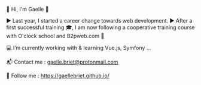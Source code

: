 🌱 Hi, I'm Gaelle 🌷

▶ Last year, I started a career change towards web development.
▶ After a first successful training 🎓, I am now following a cooperative training course with O'clock school and B2pweb.com 🚚

💻 I’m currently working with & learning Vue.js, Symfony ...

📬 Contact me :
gaelle.briet@protonmail.com

📌 Follow me :
https://gaellebriet.github.io/